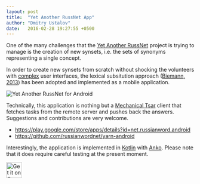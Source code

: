 ```yaml
---
layout: post
title:  "Yet Another RussNet App"
author: "Dmitry Ustalov"
date:   2016-02-28 19:27:55 +0500
---
```


One of the many challenges that the [Yet Another RussNet](https://russianword.net/en/) project is trying to manage is the creation of new synsets, i.e. the sets of synonyms representing a single concept.

In order to create new synsets from scratch without shocking the volunteers with [complex](https://nlpub.ru/File:YarnEditor4.png) user interfaces, the lexical subsitution approach ([Biemann, 2013](http://link.springer.com/article/10.1007/s10579-012-9180-5)) has been adopted and implemented as a mobile application.

<div style="max-width: 30em"><img class="pure-img" src="https://lh3.googleusercontent.com/VGafd9smfDZ-INzjpDMwwMNngjAgQjuQ5fmZ-7ayk4ZXjpEYalpUGT54EgqdoLYdJA=h900" alt="Yet Another RussNet for Android" /></div>

Technically, this application is nothing but a [Mechanical Tsar](/) client that fetches tasks from the remote server and pushes back the answers. Suggestions and contributions are very welcome.

* <https://play.google.com/store/apps/details?id=net.russianword.android>
* <https://github.com/russianwordnet/yarn-android>

Interestingly, the application is implemented in [Kotlin](https://kotlinlang.org/) with [Anko](https://github.com/Kotlin/anko). Please note that it does require careful testing at the present moment.

<a href="https://play.google.com/store/apps/details?id=net.russianword.android&utm_source=global_co&utm_medium=prtnr&utm_content=Mar2515&utm_campaign=PartBadge&pcampaignid=MKT-AC-global-none-all-co-pr-py-PartBadges-Oct1515-1"><img style="height: 3em" alt="Get it on Google Play" src="https://play.google.com/intl/en_us/badges/images/apps/en-play-badge-border.png" /></a>
